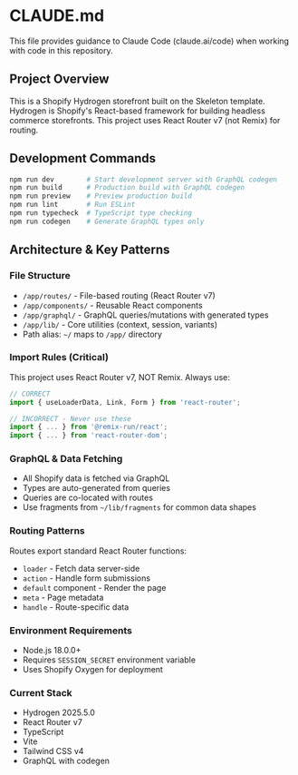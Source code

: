# CLAUDE.md

This file provides guidance to Claude Code (claude.ai/code) when working with code in this repository.

## Project Overview

This is a Shopify Hydrogen storefront built on the Skeleton template. Hydrogen is Shopify's React-based framework for building headless commerce storefronts. This project uses React Router v7 (not Remix) for routing.

## Development Commands

```bash
npm run dev        # Start development server with GraphQL codegen
npm run build      # Production build with GraphQL codegen
npm run preview    # Preview production build
npm run lint       # Run ESLint
npm run typecheck  # TypeScript type checking
npm run codegen    # Generate GraphQL types only
```

## Architecture & Key Patterns

### File Structure
- `/app/routes/` - File-based routing (React Router v7)
- `/app/components/` - Reusable React components
- `/app/graphql/` - GraphQL queries/mutations with generated types
- `/app/lib/` - Core utilities (context, session, variants)
- Path alias: `~/` maps to `/app/` directory

### Import Rules (Critical)
This project uses React Router v7, NOT Remix. Always use:
```js
// CORRECT
import { useLoaderData, Link, Form } from 'react-router';

// INCORRECT - Never use these
import { ... } from '@remix-run/react';
import { ... } from 'react-router-dom';
```

### GraphQL & Data Fetching
- All Shopify data is fetched via GraphQL
- Types are auto-generated from queries
- Queries are co-located with routes
- Use fragments from `~/lib/fragments` for common data shapes

### Routing Patterns
Routes export standard React Router functions:
- `loader` - Fetch data server-side
- `action` - Handle form submissions
- `default` component - Render the page
- `meta` - Page metadata
- `handle` - Route-specific data

### Environment Requirements
- Node.js 18.0.0+
- Requires `SESSION_SECRET` environment variable
- Uses Shopify Oxygen for deployment

### Current Stack
- Hydrogen 2025.5.0
- React Router v7
- TypeScript
- Vite
- Tailwind CSS v4
- GraphQL with codegen
